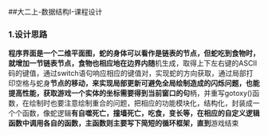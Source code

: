##大二上-数据结构I-课程设计
### 1.设计思路
**程序界面是一个二维平面图，蛇的身体可以看作是链表的节点，但蛇吃到食物时，就增加一节链表节点，食物也相应地在边界内随**机生成，取得上下左右键的ASCII码的键值，通过switch语句响应相应的键值对，实现蛇的方向获取，通过局部打印空格与蛇身**节点的移动，来实现局部更新可避免全局绘制造成的闪烁问题，也能提高性能，获取游戏一个实体的坐标需要得到当前窗口的句**柄，并重写gotoxy()函数，在绘制时也要注意绘制重合的问题，把相应的功能模块化，结构化，封装成一个个函数，像蛇逻辑**有自噬死亡，撞墙死亡，吃食，变长等，在相应的自定义逻辑函数中调用各自的函数，主函数则主要写下简短的循环框架，直到**游戏结束

